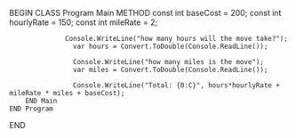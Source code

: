 BEGIN
	CLASS Program
		Main METHOD
			const int baseCost = 200;
        			const int hourlyRate = 150;
        			const int mileRate = 2;

       			  Console.WriteLine("how many hours will the move take?");
        			var hours = Convert.ToDouble(Console.ReadLine());

        			Console.WriteLine("how many miles is the move");
        			var miles = Convert.ToDouble(Console.ReadLine());
        
        			Console.WriteLine("Total: {0:C}", hours*hourlyRate + mileRate * miles + baseCost);
		END Main
	END Program
END
